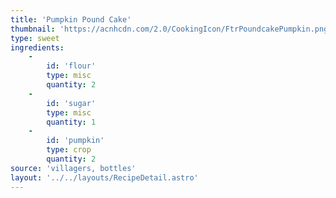 ```yaml
---
title: 'Pumpkin Pound Cake'
thumbnail: 'https://acnhcdn.com/2.0/CookingIcon/FtrPoundcakePumpkin.png'
type: sweet
ingredients:
	-
		id: 'flour'
		type: misc
		quantity: 2
	-
		id: 'sugar'
		type: misc
		quantity: 1
	-
		id: 'pumpkin'
		type: crop
		quantity: 2
source: 'villagers, bottles'
layout: '../../layouts/RecipeDetail.astro'
---
```

